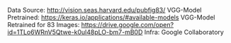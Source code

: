 Data Source: http://vision.seas.harvard.edu/pubfig83/
VGG-Model Pretrained: https://keras.io/applications/#available-models
VGG-Model Retrained for 83 Images: https://drive.google.com/open?id=1TLo6WRnV5Qtwe-k0ul48pLO-bm7-mB0D
Infra: Google Collaboratory